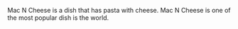 Mac N Cheese is a dish that has pasta with cheese. Mac N Cheese is one of the most popular dish is the world. 